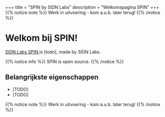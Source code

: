 +++
title = "SPIN by SIDN Labs"
description = "Welkomspagina SPIN"
+++
{{% notice note %}}
Werk in uitvoering - kom a.u.b. later terug!
{{% /notice %}}

# Welkom bij SPIN!
[SIDN Labs SPIN <i class='fa fa-github'></i>](https://github.com/sidn/spin) is [todo],
made by SIDN Labs.

{{% notice info %}}
SPIN is open source.
{{% /notice %}}

## Belangrijkste eigenschappen

* [TODO]
* [TODO]

{{% notice note %}}
Werk in uitvoering - kom a.u.b. later terug!
{{% /notice %}}
